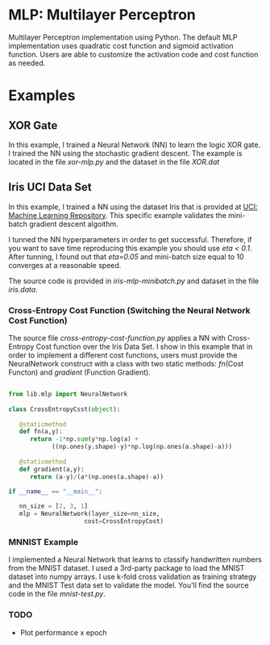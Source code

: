 # MLP: Multilayer Perceptron

Multilayer Perceptron implementation using Python. The default MLP implementation uses quadratic cost function and sigmoid activation function. Users are able to customize the activation code and cost function as needed.

# Examples

## XOR Gate

In this example, I trained a Neural Network (NN) to learn the logic XOR gate. I trained the NN using the stochastic gradient descent. The example is located in the file *xor-mlp.py* and the dataset in the file *XOR.dat*

## Iris UCI Data Set

In this example, I trained a NN using the dataset Iris that is provided at [UCI: Machine Learning Repository](https://archive.ics.uci.edu/ml/datasets.html). This specific example validates the mini-batch gradient descent algoithm.

I tunned the NN hyperparameters in order to get successful. Therefore, if you want to save time reproducing this example you should use *eta < 0.1*. After tunning, I found out that *eta=0.05* and mini-batch size equal to 10 converges at a reasonable speed.

The source code is provided in *iris-mlp-minibatch.py* and dataset in the file *iris.data*.

### Cross-Entropy Cost Function (Switching the Neural Network Cost Function)

The source file *cross-entropy-cost-function.py* applies a NN with Cross-Entropy Cost function over the Iris Data Set. I show in this example that in order to implement a different cost functions, users must provide the NeuralNetwork construct with a class with two static methods: *fn*(Cost Functon) and *gradient* (Function Gradient).
   
```python

from lib.mlp import NeuralNetwork
 
class CrossEntropyCsst(object):
    
   @staticmethod
   def fn(a,y):
      return -1*np.sum(y*np.log(a) + 
            ((np.ones(y.shape)-y)*np.log(np.ones(a.shape)-a)))
   
   @staticmethod
   def gradient(a,y):
      return (a-y)/(a*(np.ones(a.shape)-a))

if __name__ == "__main__":
 
   nn_size = [2, 3, 1]
   mlp = NeuralNetwork(layer_size=nn_size, 
                     cost=CrossEntropyCost)

```

### MNNIST Example

I implemented a Neural Network that learns to classify handwritten numbers from the MNIST dataset. I used a 3rd-party package to load the MNIST dataset into numpy arrays. I use k-fold cross validation as training strategy and the MNIST Test data set to validate the model. You'll find the source code in the file *mnist-test.py*. 


### TODO
   * Plot performance x epoch
